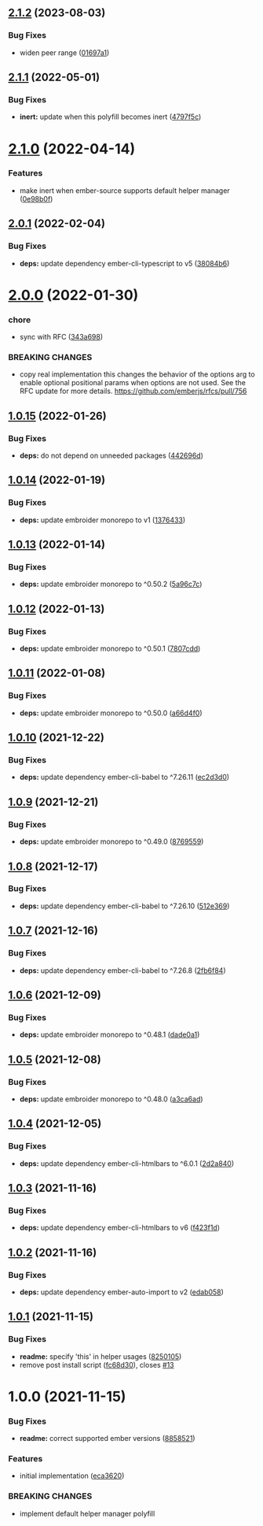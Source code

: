 ## [2.1.2](https://github.com/NullVoxPopuli/ember-functions-as-helper-polyfill/compare/v2.1.1...v2.1.2) (2023-08-03)


### Bug Fixes

* widen peer range ([01697a1](https://github.com/NullVoxPopuli/ember-functions-as-helper-polyfill/commit/01697a18d64b84aee94b980e622bc63b8f78fbfa))

## [2.1.1](https://github.com/NullVoxPopuli/ember-functions-as-helper-polyfill/compare/v2.1.0...v2.1.1) (2022-05-01)


### Bug Fixes

* **inert:** update when this polyfill becomes inert ([4797f5c](https://github.com/NullVoxPopuli/ember-functions-as-helper-polyfill/commit/4797f5ce205bedef0be206e2c0898897914e1438))

# [2.1.0](https://github.com/NullVoxPopuli/ember-functions-as-helper-polyfill/compare/v2.0.1...v2.1.0) (2022-04-14)


### Features

* make inert when ember-source supports default helper manager ([0e98b0f](https://github.com/NullVoxPopuli/ember-functions-as-helper-polyfill/commit/0e98b0f835278e070eb62b3a5c13b6bbc2e46e9c))

## [2.0.1](https://github.com/NullVoxPopuli/ember-functions-as-helper-polyfill/compare/v2.0.0...v2.0.1) (2022-02-04)


### Bug Fixes

* **deps:** update dependency ember-cli-typescript to v5 ([38084b6](https://github.com/NullVoxPopuli/ember-functions-as-helper-polyfill/commit/38084b674bc9886baf6f7a10fec2ab5af7a6f944))

# [2.0.0](https://github.com/NullVoxPopuli/ember-functions-as-helper-polyfill/compare/v1.0.15...v2.0.0) (2022-01-30)


### chore

* sync with RFC ([343a698](https://github.com/NullVoxPopuli/ember-functions-as-helper-polyfill/commit/343a6989a840866b849723d7ca63a85e772f1018))


### BREAKING CHANGES

* copy real implementation
this changes the behavior of the options arg to enable
optional positional params when options are not used.
See the RFC update for more details.
https://github.com/emberjs/rfcs/pull/756

## [1.0.15](https://github.com/NullVoxPopuli/ember-functions-as-helper-polyfill/compare/v1.0.14...v1.0.15) (2022-01-26)


### Bug Fixes

* **deps:** do not depend on unneeded packages ([442696d](https://github.com/NullVoxPopuli/ember-functions-as-helper-polyfill/commit/442696d24d29a0d1a6b5e4f90480b535ff19c666))

## [1.0.14](https://github.com/NullVoxPopuli/ember-functions-as-helper-polyfill/compare/v1.0.13...v1.0.14) (2022-01-19)


### Bug Fixes

* **deps:** update embroider monorepo to v1 ([1376433](https://github.com/NullVoxPopuli/ember-functions-as-helper-polyfill/commit/137643307754d803458b19ff7454eaed1c12bab0))

## [1.0.13](https://github.com/NullVoxPopuli/ember-functions-as-helper-polyfill/compare/v1.0.12...v1.0.13) (2022-01-14)


### Bug Fixes

* **deps:** update embroider monorepo to ^0.50.2 ([5a96c7c](https://github.com/NullVoxPopuli/ember-functions-as-helper-polyfill/commit/5a96c7ce73c25a86239246aea733479d09fd4330))

## [1.0.12](https://github.com/NullVoxPopuli/ember-functions-as-helper-polyfill/compare/v1.0.11...v1.0.12) (2022-01-13)


### Bug Fixes

* **deps:** update embroider monorepo to ^0.50.1 ([7807cdd](https://github.com/NullVoxPopuli/ember-functions-as-helper-polyfill/commit/7807cdd3a12d99049866903b774268de726c155c))

## [1.0.11](https://github.com/NullVoxPopuli/ember-functions-as-helper-polyfill/compare/v1.0.10...v1.0.11) (2022-01-08)


### Bug Fixes

* **deps:** update embroider monorepo to ^0.50.0 ([a66d4f0](https://github.com/NullVoxPopuli/ember-functions-as-helper-polyfill/commit/a66d4f0d02e2dc20e0656518d56e8c879bc89f6b))

## [1.0.10](https://github.com/NullVoxPopuli/ember-functions-as-helper-polyfill/compare/v1.0.9...v1.0.10) (2021-12-22)


### Bug Fixes

* **deps:** update dependency ember-cli-babel to ^7.26.11 ([ec2d3d0](https://github.com/NullVoxPopuli/ember-functions-as-helper-polyfill/commit/ec2d3d06669dd96a0a162f6cc1402e7c78fc10c9))

## [1.0.9](https://github.com/NullVoxPopuli/ember-functions-as-helper-polyfill/compare/v1.0.8...v1.0.9) (2021-12-21)


### Bug Fixes

* **deps:** update embroider monorepo to ^0.49.0 ([8769559](https://github.com/NullVoxPopuli/ember-functions-as-helper-polyfill/commit/87695593e3154f187fae7c9c20ad0079aaf5c3f9))

## [1.0.8](https://github.com/NullVoxPopuli/ember-functions-as-helper-polyfill/compare/v1.0.7...v1.0.8) (2021-12-17)


### Bug Fixes

* **deps:** update dependency ember-cli-babel to ^7.26.10 ([512e369](https://github.com/NullVoxPopuli/ember-functions-as-helper-polyfill/commit/512e3698c7e6216e426958daeb267e72dc9035e0))

## [1.0.7](https://github.com/NullVoxPopuli/ember-functions-as-helper-polyfill/compare/v1.0.6...v1.0.7) (2021-12-16)


### Bug Fixes

* **deps:** update dependency ember-cli-babel to ^7.26.8 ([2fb6f84](https://github.com/NullVoxPopuli/ember-functions-as-helper-polyfill/commit/2fb6f84845912fb01689ce58425d403646cd2c28))

## [1.0.6](https://github.com/NullVoxPopuli/ember-functions-as-helper-polyfill/compare/v1.0.5...v1.0.6) (2021-12-09)


### Bug Fixes

* **deps:** update embroider monorepo to ^0.48.1 ([dade0a1](https://github.com/NullVoxPopuli/ember-functions-as-helper-polyfill/commit/dade0a1ab473f8a1dfccb3e7b47db7f0d4dee349))

## [1.0.5](https://github.com/NullVoxPopuli/ember-functions-as-helper-polyfill/compare/v1.0.4...v1.0.5) (2021-12-08)


### Bug Fixes

* **deps:** update embroider monorepo to ^0.48.0 ([a3ca6ad](https://github.com/NullVoxPopuli/ember-functions-as-helper-polyfill/commit/a3ca6adb2b056eb18d1063162b8cfb1a82446518))

## [1.0.4](https://github.com/NullVoxPopuli/ember-functions-as-helper-polyfill/compare/v1.0.3...v1.0.4) (2021-12-05)


### Bug Fixes

* **deps:** update dependency ember-cli-htmlbars to ^6.0.1 ([2d2a840](https://github.com/NullVoxPopuli/ember-functions-as-helper-polyfill/commit/2d2a840b40df370095b8bd4499f95495a02db88c))

## [1.0.3](https://github.com/NullVoxPopuli/ember-functions-as-helper-polyfill/compare/v1.0.2...v1.0.3) (2021-11-16)


### Bug Fixes

* **deps:** update dependency ember-cli-htmlbars to v6 ([f423f1d](https://github.com/NullVoxPopuli/ember-functions-as-helper-polyfill/commit/f423f1d7de89e9ea51c29e9658ae3d82412e0210))

## [1.0.2](https://github.com/NullVoxPopuli/ember-functions-as-helper-polyfill/compare/v1.0.1...v1.0.2) (2021-11-16)


### Bug Fixes

* **deps:** update dependency ember-auto-import to v2 ([edab058](https://github.com/NullVoxPopuli/ember-functions-as-helper-polyfill/commit/edab058838525b19251f7e0a384f20959e66ad7b))

## [1.0.1](https://github.com/NullVoxPopuli/ember-functions-as-helper-polyfill/compare/v1.0.0...v1.0.1) (2021-11-15)


### Bug Fixes

* **readme:** specify 'this' in helper usages ([8250105](https://github.com/NullVoxPopuli/ember-functions-as-helper-polyfill/commit/8250105669ac96972147b0dec346a3f7b04bfd12))
* remove post install script ([fc68d30](https://github.com/NullVoxPopuli/ember-functions-as-helper-polyfill/commit/fc68d301b70c9cdfe913647657103b2b49e76730)), closes [#13](https://github.com/NullVoxPopuli/ember-functions-as-helper-polyfill/issues/13)

# 1.0.0 (2021-11-15)


### Bug Fixes

* **readme:** correct supported ember versions ([8858521](https://github.com/NullVoxPopuli/ember-functions-as-helper-polyfill/commit/8858521342995e4d625eaba2b62862d7b99c6b4b))


### Features

* initial implementation ([eca3620](https://github.com/NullVoxPopuli/ember-functions-as-helper-polyfill/commit/eca362018f0b67e125888e48c3f831e63347086a))


### BREAKING CHANGES

* implement default helper manager polyfill
